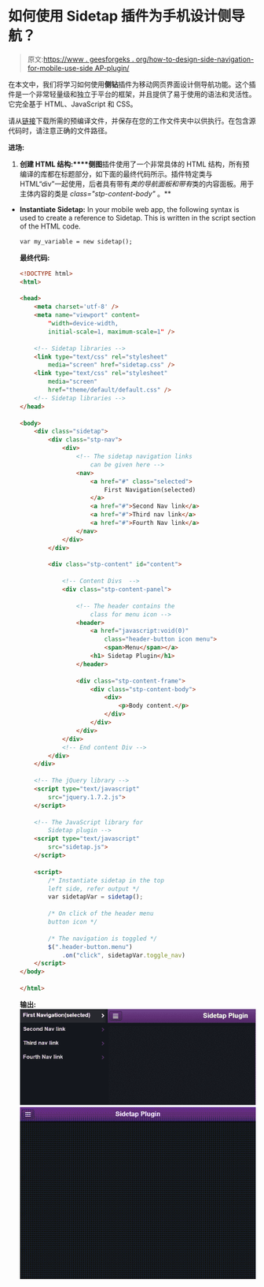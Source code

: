 # 如何使用 Sidetap 插件为手机设计侧导航？

> 原文:[https://www . geesforgeks . org/how-to-design-side-navigation-for-mobile-use-side AP-plugin/](https://www.geeksforgeeks.org/how-to-design-side-navigation-for-mobile-using-sidetap-plugin/)

在本文中，我们将学习如何使用**侧钻**插件为移动网页界面设计侧导航功能。这个插件是一个非常轻量级和独立于平台的框架，并且提供了易于使用的语法和灵活性。它完全基于 HTML、JavaScript 和 CSS。

请从[链接](https://github.com/harvesthq/sidetap)下载所需的预编译文件，并保存在您的工作文件夹中以供执行。在包含源代码时，请注意正确的文件路径。

**进场:**

1.  **创建 HTML 结构:****侧图**插件使用了一个非常具体的 HTML 结构，所有预编译的库都在标题部分，如下面的最终代码所示。插件特定类与 HTML“div”一起使用，后者具有带有*类的导航面板和带有*类的内容面板。用于主体内容的类是 *class="stp-content-body"* 。**

*   **Instantiate Sidetap:** In your mobile web app, the following syntax is used to create a reference to Sidetap. This is written in the script section of the HTML code.

    ```html
    var my_variable = new sidetap();
    ```

    **最终代码:**

    ```html
    <!DOCTYPE html>
    <html>

    <head>
        <meta charset='utf-8' />
        <meta name="viewport" content=
            "width=device-width,
            initial-scale=1, maximum-scale=1" />

        <!-- Sidetap libraries -->
        <link type="text/css" rel="stylesheet" 
            media="screen" href="sidetap.css" />
        <link type="text/css" rel="stylesheet" 
            media="screen" 
            href="theme/default/default.css" />
        <!-- Sidetap libraries -->
    </head>

    <body>
        <div class="sidetap">
            <div class="stp-nav">
                <div>
                    <!-- The sidetap navigation links 
                        can be given here -->
                    <nav>
                        <a href="#" class="selected">
                            First Navigation(selected)
                        </a>
                        <a href="#">Second Nav link</a>
                        <a href="#">Third nav link</a>
                        <a href="#">Fourth Nav link</a>
                    </nav>
                </div>
            </div>

            <div class="stp-content" id="content">

                <!-- Content Divs  -->
                <div class="stp-content-panel">

                    <!-- The header contains the 
                        class for menu icon -->
                    <header>
                        <a href="javascript:void(0)" 
                            class="header-button icon menu">
                            <span>Menu</span></a>
                        <h1> Sidetap Plugin</h1>
                    </header>

                    <div class="stp-content-frame">
                        <div class="stp-content-body">
                            <div>
                                <p>Body content.</p>
                            </div>
                        </div>
                    </div>
                </div>
                <!-- End content Div -->
            </div>
        </div>

        <!-- The jQuery library -->
        <script type="text/javascript" 
            src="jquery.1.7.2.js">
        </script>

        <!-- The JavaScript library for 
            Sidetap plugin -->
        <script type="text/javascript" 
            src="sidetap.js">
        </script>

        <script>
            /* Instantiate sidetap in the top 
            left side, refer output */
            var sidetapVar = sidetap();

            /* On click of the header menu 
            button icon */

            /* The navigation is toggled */
            $(".header-button.menu")
                .on("click", sidetapVar.toggle_nav)
        </script>
    </body>

    </html>
    ```

    **输出:**
    ![](img/832c6fc907cbab0f402fe8eb345c7d73.png)
    ![](img/cb79f0bae04902f689618d95b2b36737.png)